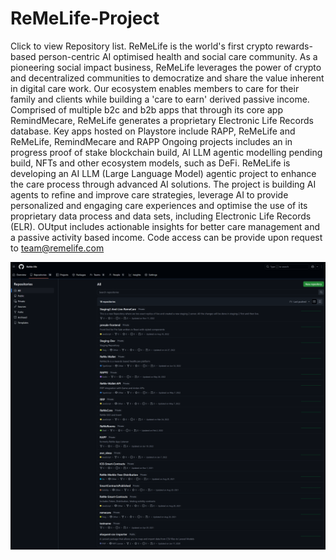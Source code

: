 # ReMeLife-Project
Click to view Repository list. 
ReMeLife is the world's first crypto rewards-based person-centric AI optimised health and social care community. As a pioneering social impact business, ReMeLife leverages the power of crypto and decentralized communities to democratize and share the value inherent in digital care work. Our ecosystem enables members to care for their family and clients while building a 'care to earn' derived passive income.
Comprised of multiple b2c and b2b apps that through its core app RemindMecare, ReMeLife generates a proprietary Electronic Life Records database. Key apps hosted on Playstore include RAPP, ReMeLife and ReMeLife, RemindMecare and RAPP
Ongoing projects includes an in progress proof of stake blockchain build, AI LLM agentic modelling pending build, NFTs and other ecosystem models, such as DeFi.
ReMeLife is developing an AI LLM (Large Language Model) agentic project to enhance the care process through advanced AI solutions. The project is building AI agents to refine and improve care strategies, leverage AI to provide personalized and engaging care experiences and optimise the use of its proprietary data process and data sets, including Electronic Life Records (ELR). OUtput includes actionable insights for better care management and a passive activity based income.
Code access can be provide upon request to team@remelife.com

![Project Screenshot](https://github.com/ReMe-life/ReMeLife-Project/blob/main/Picture8.png)

